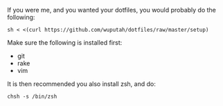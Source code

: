 If you were me, and you wanted your dotfiles, you would probably do the
following:

    sh < <(curl https://github.com/wuputah/dotfiles/raw/master/setup)

Make sure the following is installed first:

* git
* rake
* vim

It is then recommended you also install zsh, and do:

    chsh -s /bin/zsh
